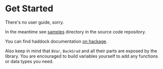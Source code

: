 # Get Started

There's no user guide, sorry.

In the meantime see [samples](https://github.com/andriusstank/downhill/tree/master/samples)
directory in the source code repository.

You can find haddock documentation [on hackage](https://hackage.haskell.org/package/downhill).

Also keep in mind that `BVar`, `BackGrad` and all their parts are exposed by the library.
You are encouraged to build variables yourself to add any functions or data types
you need.
